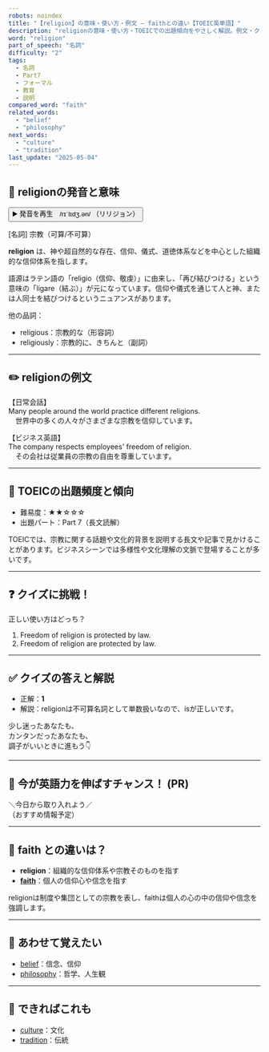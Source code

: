 ```yaml
---
robots: noindex
title: "【religion】の意味・使い方・例文 ― faithとの違い【TOEIC英単語】"
description: "religionの意味・使い方・TOEICでの出題傾向をやさしく解説。例文・クイズ付きでfaithとの違いもわかりやすく学べます。"
word: "religion"
part_of_speech: "名詞"
difficulty: "2"
tags:
  - 名詞
  - Part7
  - フォーマル
  - 教育
  - 説明
compared_word: "faith"
related_words:
  - "belief"
  - "philosophy"
next_words:
  - "culture"
  - "tradition"
last_update: "2025-05-04"
---
```


## 🔰 religionの発音と意味

<button class="play-audio" onclick="playTTS('religion')">
  <span class="play-audio-main">
    ▶️ 発音を再生　/rɪˈlɪdʒ.ən/
  </span>
  <span class="play-audio-sub">
    （リリジョン）
  </span>
</button>

[名詞] 宗教（可算/不可算）

**religion** は、神や超自然的な存在、信仰、儀式、道徳体系などを中心とした組織的な信仰体系を指します。

語源はラテン語の「religio（信仰、敬虔）」に由来し、「再び結びつける」という意味の「ligare（結ぶ）」が元になっています。信仰や儀式を通じて人と神、または人同士を結びつけるというニュアンスがあります。

他の品詞：  
- religious：宗教的な（形容詞）
- religiously：宗教的に、きちんと（副詞）

---

## ✏️ religionの例文

【日常会話】  
Many people around the world practice different religions.  
　世界中の多くの人々がさまざまな宗教を信仰しています。

【ビジネス英語】  
The company respects employees' freedom of religion.  
　その会社は従業員の宗教の自由を尊重しています。

---

## 🎯 TOEICの出題頻度と傾向

- 難易度：★★☆☆☆
- 出題パート：Part 7（長文読解）

TOEICでは、宗教に関する話題や文化的背景を説明する長文や記事で見かけることがあります。ビジネスシーンでは多様性や文化理解の文脈で登場することが多いです。

---

## ❓ クイズに挑戦！

正しい使い方はどっち？

1. Freedom of religion is protected by law.  
2. Freedom of religion are protected by law.

---

## ✅ クイズの答えと解説

- 正解：**1**
- 解説：religionは不可算名詞として単数扱いなので、isが正しいです。

少し迷ったあなたも、  
カンタンだったあなたも、  
調子がいいときに進もう👇️

---

## 🚀 今が英語力を伸ばすチャンス！ (PR)

<div class="info-center">
＼今日から取り入れよう／<br>  
（おすすめ情報予定）
</div>

---

## 🤔  faith との違いは？

- **religion**：組織的な信仰体系や宗教そのものを指す
- **[faith](/word/faith)**：個人の信仰心や信念を指す

religionは制度や集団としての宗教を表し、faithは個人の心の中の信仰や信念を強調します。

---

## 🧩 あわせて覚えたい

- [belief](/word/belief)：信念、信仰
- [philosophy](/word/philosophy)：哲学、人生観

---

## 📖 できればこれも

- [culture](/word/culture)：文化
- [tradition](/word/tradition)：伝統

<!-- cvid: aid19_bid21 -->
